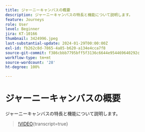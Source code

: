 ```yaml
---
title: ジャーニーキャンバスの概要
description: ジャーニーキャンバスの特長と機能について説明します。
feature: Journeys
role: User
level: Beginner
jira: KT-10166
thumbnail: 3424996.jpeg
last-substantial-update: 2024-01-29T00:00:00Z
exl-id: fb262c8d-7865-4a85-b620-a134e4cca7f8
source-git-commit: f386cbbb7795bff5f3136c6644e954469640292c
workflow-type: tm+mt
source-wordcount: '28'
ht-degree: 100%

---
```


# ジャーニーキャンバスの概要

ジャーニーキャンバスの特長と機能について説明します。

>[!VIDEO](https://video.tv.adobe.com/v/342099?quality=12&learn=on){transcript=true}

